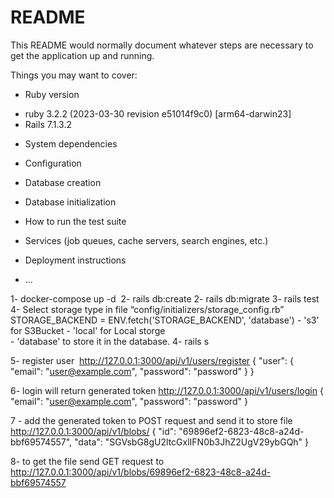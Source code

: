 # README

This README would normally document whatever steps are necessary to get the
application up and running.

Things you may want to cover:

* Ruby version
- ruby 3.2.2 (2023-03-30 revision e51014f9c0) [arm64-darwin23]
- Rails 7.1.3.2 
* System dependencies

* Configuration

* Database creation

* Database initialization

* How to run the test suite

* Services (job queues, cache servers, search engines, etc.)

* Deployment instructions

* ...


1- docker-compose up -d  2- rails db:create
2- rails db:migrate
3- rails test
4- Select storage type in file “config/initializers/storage_config.rb”   
    STORAGE_BACKEND = ENV.fetch('STORAGE_BACKEND', 'database')
    - 's3' for S3Bucket
    - 'local' for Local storge    
    - 'database' to store it in the database. 
4- rails s

5- register user  http://127.0.0.1:3000/api/v1/users/register
{
  "user": {
    "email": "user@example.com",
    "password": "password"
  }
}

6- login will return generated token http://127.0.0.1:3000/api/v1/users/login
{
  "email": "user@example.com",
  "password": "password"
}

7 - add the generated token to POST request and send it to store file http://127.0.0.1:3000/api/v1/blobs/
{
"id": "69896ef2-6823-48c8-a24d-bbf69574557",
"data": "SGVsbG8gU2ltcGxlIFN0b3JhZ2UgV29ybGQh"
}

8- to get the file send GET request to http://127.0.0.1:3000/api/v1/blobs/69896ef2-6823-48c8-a24d-bbf69574557